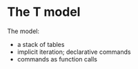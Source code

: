# The T model

The model:

- a stack of tables
- implicit iteration; declarative commands
- commands as function calls

